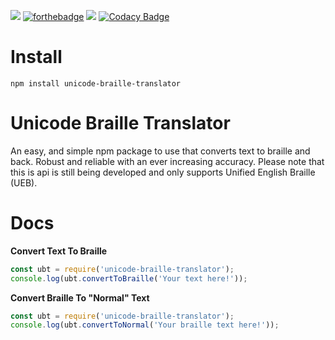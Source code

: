 [![](https://img.shields.io/npm/dt/unicode-braille-translator)](https://www.npmjs.com/package/unicode-braille-translator) [![forthebadge](https://forthebadge.com/images/badges/designed-in-ms-paint.svg)](https://forthebadge.com) [![](https://img.shields.io/npm/v/unicode-braille-translator)](https://www.npmjs.com/package/unicode-braille-translator) [![Codacy Badge](https://api.codacy.com/project/badge/Grade/a5dd75ce692949be897aeb0d849046e8)](https://www.codacy.com/manual/Huskydog9988/Unicode-Braille-Translator?utm_source=github.com&utm_medium=referral&utm_content=Huskydog9988/Unicode-Braille-Translator&utm_campaign=Badge_Grade)

# Install

```
npm install unicode-braille-translator
```

# Unicode Braille Translator

An easy, and simple npm package to use that converts text to braille and back. Robust and reliable with an ever increasing accuracy. Please note that this is api is still being developed and only supports Unified English Braille (UEB).

# Docs

**Convert Text To Braille**

```javascript
const ubt = require('unicode-braille-translator');
console.log(ubt.convertToBraille('Your text here!'));
```

**Convert Braille To "Normal" Text**

```javascript
const ubt = require('unicode-braille-translator');
console.log(ubt.convertToNormal('Your braille text here!'));
```